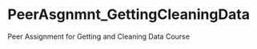 PeerAsgnmnt_GettingCleaningData
===============================

Peer Assignment for Getting and Cleaning Data Course
